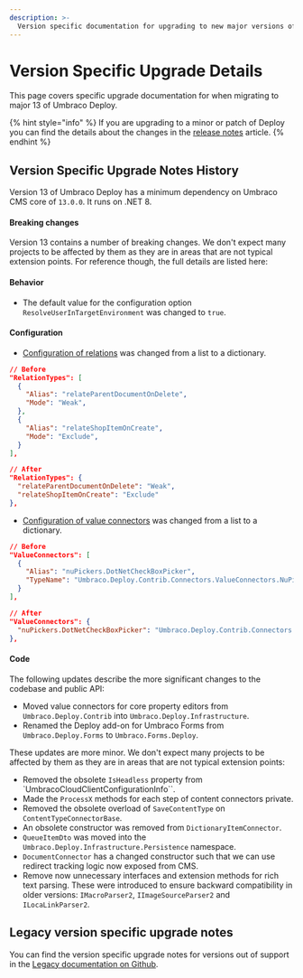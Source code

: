 ```yaml
---
description: >-
  Version specific documentation for upgrading to new major versions of Umbraco Deploy.
---
```


# Version Specific Upgrade Details

This page covers specific upgrade documentation for when migrating to major 13 of Umbraco Deploy.

{% hint style="info" %}
If you are upgrading to a minor or patch of Deploy you can find the details about the changes in the [release notes](../release-notes.md) article.
{% endhint %}

## Version Specific Upgrade Notes History

Version 13 of Umbraco Deploy has a minimum dependency on Umbraco CMS core of `13.0.0`. It runs on .NET 8.

#### **Breaking changes**

Version 13 contains a number of breaking changes. We don't expect many projects to be affected by them as they are in areas that are not typical extension points. For reference though, the full details are listed here:

#### **Behavior**

* The default value for the configuration option `ResolveUserInTargetEnvironment` was changed to `true`.

#### **Configuration**

* [Configuration of relations](../getting-started/deploy-settings.md#relationtypes) was changed from a list to a dictionary.

```json
// Before
"RelationTypes": [
  {
    "Alias": "relateParentDocumentOnDelete",
    "Mode": "Weak",
  },
  {
    "Alias": "relateShopItemOnCreate",
    "Mode": "Exclude",
  }
],

// After
"RelationTypes": {
  "relateParentDocumentOnDelete": "Weak",
  "relateShopItemOnCreate": "Exclude"
},
```

* [Configuration of value connectors](../getting-started/deploy-settings.md#valueconnectors) was changed from a list to a dictionary.

```json
// Before
"ValueConnectors": [
  {
    "Alias": "nuPickers.DotNetCheckBoxPicker",
    "TypeName": "Umbraco.Deploy.Contrib.Connectors.ValueConnectors.NuPickersValueConnector,Umbraco.Deploy.Contrib.Connectors",
  }
],

// After
"ValueConnectors": {
  "nuPickers.DotNetCheckBoxPicker": "Umbraco.Deploy.Contrib.Connectors.ValueConnectors.NuPickersValueConnector, Umbraco.Deploy.Contrib.Connectors"
},
```

#### **Code**

The following updates describe the more significant changes to the codebase and public API:

* Moved value connectors for core property editors from `Umbraco.Deploy.Contrib` into `Umbraco.Deploy.Infrastructure`.
* Renamed the Deploy add-on for Umbraco Forms from `Umbraco.Deploy.Forms` to `Umbraco.Forms.Deploy`.

These updates are more minor. We don't expect many projects to be affected by them as they are in areas that are not typical extension points:

* Removed the obsolete `IsHeadless` property from \`UmbracoCloudClientConfigurationInfo\`\`.
* Made the `ProcessX` methods for each step of content connectors private.
* Removed the obsolete overload of `SaveContentType` on `ContentTypeConnectorBase`.
* An obsolete constructor was removed from `DictionaryItemConnector`.
* `QueueItemDto` was moved into the `Umbraco.Deploy.Infrastructure.Persistence` namespace.
* `DocumentConnector` has a changed constructor such that we can use redirect tracking logic now exposed from CMS.
* Remove now unnecessary interfaces and extension methods for rich text parsing. These were introduced to ensure backward compatibility in older versions: `IMacroParser2`, `IImageSourceParser2` and `ILocaLinkParser2`.

## Legacy version specific upgrade notes

You can find the version specific upgrade notes for versions out of support in the [Legacy documentation on Github](https://github.com/umbraco/UmbracoDocs/blob/umbraco-eol-versions/11/umbraco-deploy/upgrades/version-specific.md).&#x20;
